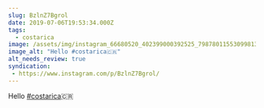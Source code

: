 ```yaml
---
slug: BzlnZ7Bgrol
date: 2019-07-06T19:53:34.000Z
tags: 
  - costarica
image: /assets/img/instagram_66680520_402399000392525_7987801155309981354_n_18082020628009418.jpg
image_alt: "Hello #costarica🇨🇷"
alt_needs_review: true
syndication:
 - https://www.instagram.com/p/BzlnZ7Bgrol/
---
```


Hello [#costarica](/posts/tags/costarica)🇨🇷

